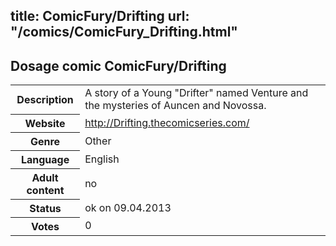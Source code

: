 title: ComicFury/Drifting
url: "/comics/ComicFury_Drifting.html"
---
Dosage comic ComicFury/Drifting
-----------------------------------------

<table class="comicinfo">
<tr>
<th>Description</th><td>A story of a Young &quot;Drifter&quot; named Venture and the mysteries of Auncen and Novossa.</td>
</tr>
<tr>
<th>Website</th><td><a href="http://Drifting.thecomicseries.com/">http://Drifting.thecomicseries.com/</a></td>
</tr>
<tr>
<th>Genre</th><td>Other</td>
</tr>
<tr>
<th>Language</th><td>English</td>
</tr>
<tr>
<th>Adult content</th><td>no</td>
</tr>
<tr>
<th>Status</th><td>ok on 09.04.2013</td>
</tr>
<tr>
<th>Votes</th><td>0</div></td>
</tr>
</table>
